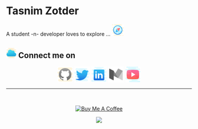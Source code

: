 # Tasnim Zotder

A student -n- developer loves to explore ... <img height="32px" alt="compass" src="assets/compass.png" />

<!--
## <img height="28px" alt="program" src="assets/program.png" /> Programming Languages

<p align="center">
    <img height="42px" alt="python" src="assets/python.svg" />
    <img height="42px" alt="javascript" src="assets/javascript.svg" />
    <img height="42px" alt="cpp" src="assets/cpp-x.png" />
    <img height="42px" alt="powershell" src="assets/powershell.svg" />
</p>

-->

## <img height="28px" alt="cloud" src="assets/cloud.png" /> Connect me on

<p align="center">
    <a href="https://github.com/tasnimzotder"><img height="42px" alt="github" src="assets/github.svg"/></a>
    <a href="https://twitter.com/tasnimzotder"><img height="42px" alt="twitter" src="assets/twitter.svg" /></a>
    <a href="https://www.linkedin.com/in/tasnimzotder"><img height="42px" alt="linkedin" src="assets/linkedin.svg" /></a>
    <a href="https://medium.com/@tasnimzotder"><img height="42px" alt="medium" src="assets/medium.svg" /></a>
    <a href="https://www.youtube.com/channel/UCInpi_5VQfHYDHWxreTgwRw"><img height="42px" alt="youtube" src="assets/play-button.svg" /></a>
</p>

---

<br>

<p align="center">
    <a href="https://www.buymeacoffee.com/tasnimzotder" target="_blank"><img src="https://cdn.buymeacoffee.com/buttons/v2/default-white.png" alt="Buy Me A Coffee" height="60px" ></a><br />
<!--     <a><img alt="Hit Counter" src="https://profile-counter.glitch.me/tasnimzotder/count.svg" /></a> -->
</p>

<p align="center">
    <a href="https://github.com/tasnimzotder" ><img src="https://github-readme-stats.vercel.app/api?username=tasnimzotder&show_icons=true"></a>
</p>

<!--
**tasnimzotder/tasnimzotder** is a ✨ _special_ ✨ repository because its `README.md` (this file) appears on your GitHub profile.

Here are some ideas to get you started:

- 🔭 I’m currently working on ...
- 🌱 I’m currently learning ...
- 👯 I’m looking to collaborate on ...
- 🤔 I’m looking for help with ...
- 💬 Ask me about ...
- 📫 How to reach me: ...
- 😄 Pronouns: ...
- ⚡ Fun fact: ...
-->
